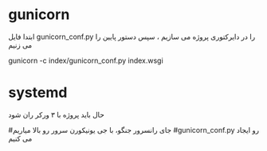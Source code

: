 # gunicorn



ابتدا فایل gunicorn_conf.py را در دایرکتوری پروژه می سازیم ، سپس دستور پایین را می زنیم

gunicorn -c index/gunicorn_conf.py index.wsgi    

# systemd
حال باید پروژه با ۳ ورکر ران شود

#جای رانسرور جنگو، با جی یونیکورن سرور رو بالا میاریم
#gunicorn_conf.py رو ایجاد می کنیم 
